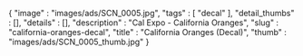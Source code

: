 {
  "image" : "images/ads/SCN_0005.jpg",
  "tags" : [
              "decal"
            ],
  "detail_thumbs" : [],
  "details" : [],
  "description" : "Cal Expo - California Oranges",
  "slug" : "california-oranges-decal",
  "title" : "California Oranges (Decal)",
  "thumb" : "images/ads/SCN_0005_thumb.jpg"
}

